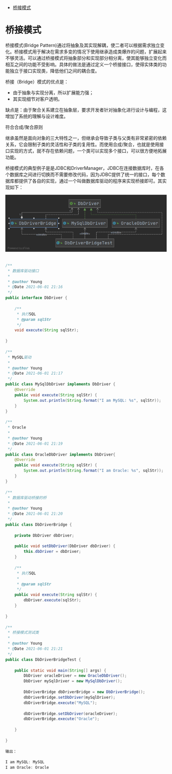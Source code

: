 - [桥接模式](#桥接模式)

# 桥接模式

桥接模式(Bridge Pattern)通过将抽象及其实现解耦，使二者可以根据需求独立变化。桥接模式用于解决在需求多变的情况下使用继承造成类爆炸的问题，扩展起来不够灵活。可以通过桥接模式将抽象部分和实现部分相分离，使其能够独立变化而相互之间的功能不受影响。具体的做法是通过定义一个桥接接口，使得实体类的功能独立于接口实现类，降低他们之间的耦合度。

桥接（Bridge）模式的优点是：

- 由于抽象与实现分离，所以扩展能力强；
- 其实现细节对客户透明。

缺点是：由于聚合关系建立在抽象层，要求开发者针对抽象化进行设计与编程，这增加了系统的理解与设计难度。

符合合成/聚合原则

继承虽然是面向对象的三大特性之一，但继承会导致子类与父类有非常紧密的依赖关系，它会限制子类的灵活性和子类的复用性。而使用合成/聚合，也就是使用接口实现的方式，就不存在依赖问题，一个类可以实现多个接口，可以很方便地拓展功能。

桥接模式的典型例子是是JDBC和DriverManager，JDBC在连接数据库时，在各个数据库之间进行切换而不需要修改代码，因为JDBC提供了统一的接口，每个数据库都提供了各自的实现，通过一个叫做数据库驱动的程序来实现桥接即可。其实现如下：

![](./images/Bridge.png)

```java

/**
 * 数据库驱动接口
 *
 * @author Young
 * @Date 2021-06-01 21:16
 */
public interface DbDriver {

    /**
     * 执行SQL
     * @param sqlStr
     */
    void execute(String sqlStr);

}

/**
 * MySQL驱动
 *
 * @author Young
 * @Date 2021-06-01 21:17
 */
public class MySqlDbDriver implements DbDriver {
    @Override
    public void execute(String sqlStr) {
        System.out.println(String.format("I am MySQL: %s", sqlStr));
    }
}

/**
 * Oracle
 *
 * @author Young
 * @Date 2021-06-01 21:19
 */
public class OracleDbDriver implements DbDriver{
    @Override
    public void execute(String sqlStr) {
        System.out.println(String.format("I am Oracle: %s", sqlStr));
    }
}

/**
 * 数据库驱动桥接的桥
 *
 * @author Young
 * @Date 2021-06-01 21:20
 */
public class DbDriverBridge {

    private DbDriver dbDriver;

    public void setDbDriver(DbDriver dbDriver) {
        this.dbDriver = dbDriver;
    }

    /**
     * 执行SQL
     *
     * @param sqlStr
     */
    public void execute(String sqlStr) {
        dbDriver.execute(sqlStr);
    }

}

/**
 * 桥接模式测试类
 *
 * @author Young
 * @Date 2021-06-01 21:21
 */
public class DbDriverBridgeTest {

    public static void main(String[] args) {
        DbDriver oracleDriver = new OracleDbDriver();
        DbDriver mySqlDriver = new MySqlDbDriver();

        DbDriverBridge dbDriverBridge = new DbDriverBridge();
        dbDriverBridge.setDbDriver(mySqlDriver);
        dbDriverBridge.execute("MySQL");

        dbDriverBridge.setDbDriver(oracleDriver);
        dbDriverBridge.execute("Oracle");

    }

}

输出：

I am MySQL: MySQL
I am Oracle: Oracle

```